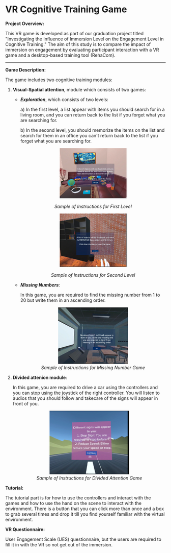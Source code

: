 # VR Cognitive Training Game

**Project Overview:**

This VR game is developed as part of our graduation project titled "Investigating the Influence of Immersion Level on the Engagement Level in Cognitive Training." The aim of this study is to compare the impact of immersion on engagement by evaluating participant interaction with a VR game and a desktop-based training tool (RehaCom).

---

**Game Description:**


The game includes two cognitive training modules:

1. **Visual-Spatial attention**, module which consists of two games:

   - ***Exploration***, which consists of two levels:

     a) In the first level, a list appear with items you should search for in a living room, and you can return back to the list if you forget what you are searching for.

     b) In the second level, you should memorize the items on the list and search for them in an office you can't return back to the list if you forget what you are searching for.
     <div style="align-items: center; justify-content: center; flex-wrap: wrap;">
     <!-- First image with caption -->
     <div style="text-align: center;">
     <img src="images/InstructionsForFirstModule.PNG" alt="Instructions for First Level" width="210"/>
     <br>
     
     *Sample of Instructions for First Level*

     </div>
     <div style="text-align: center;">
     <img src="images/SecondModuleInstructions.PNG" alt="Instructions for Second Level" width="210"/>
     <br>

     *Sample of Instructions for Second Level*

     </div>
     </div>

   - ***Missing Numbers***:

     In this game, you are required to find the missing number from 1 to 20 but write them in an ascending order.
          <div style="text-align: center; align-items: center;">
             <img src="images/MissingNumbers.PNG" alt="Missing Numbers Game" width="220"/>
             <br>
      *Sample of Instructions for Missing Number Game*
             </div>

2. **Divided attenion module**:

   In this game, you are required to drive a car using the controllers and you can stop using the joystick of the right controller. You will listen to audios that you should follow and takecare of the signs will appear in front of you.
   <div style="text-align: center;">
       <img src="images/InstructionsForDividedAttention.PNG" alt="Missing Numbers Game" width="250"/>
       <br>
       <span style="font-style: italic;"> Sample of Instructions for Divided Attention Game
       </span>
    </div>

**Tutorial:**

The tutorial part is for how to use the controllers and interact with the games and how to use the hand on the scene to interact with the environment. There is a button that you can click more than once and a box to grab several times and drop it  till you find yourself familiar with the virtual environment. 

**VR Questionnaire:**

User Engagement Scale (UES) questionnaire, but the users are required to fill it in with the VR so not get out of the immersion.

